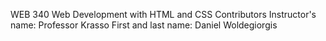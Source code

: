 WEB 340 Web Development with HTML and CSS
Contributors
Instructor's name: Professor Krasso
First and last name: Daniel Woldegiorgis
